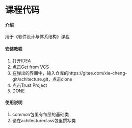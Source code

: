 # 课程代码

#### 介绍
用于《软件设计与体系结构》课程


#### 安装教程

1.  打开IDEA
2.  点击Get from VCS
3.  在弹出的界面中，输入仓库的https://gitee.com/xie-cheng-git/achitecture.git，点击clone
4.  点击Trust Project
5.  DONE

#### 使用说明

1.  common包里有每层的基础类
2.  请在achitectureclass包里撰写类





